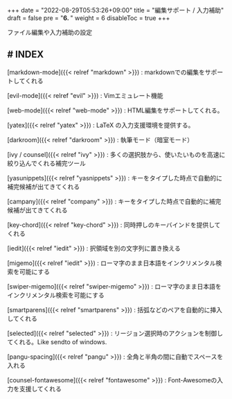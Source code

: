 +++
date = "2022-08-29T05:53:26+09:00"
title = "編集サポート / 入力補助"
draft = false
pre = "<b>6. </b>"
weight = 6
disableToc = true
+++

ファイル編集や入力補助の設定


## # INDEX

[markdown-mode]({{< relref "markdown" >}})
: markdownでの編集をサポートしてくれる

[evil-mode]({{< relref "evil" >}})
: Vimエミュレート機能

[web-mode]({{< relref "web-mode" >}})
: HTML編集をサポートしてくれる。

[yatex]({{< relref "yatex" >}})
: LaTeX の入力支援環境を提供する。

[darkroom]({{< relref "darkroom" >}})
: 執筆モード（暗室モード）

[ivy / counsel]({{< relref "ivy" >}})
: 多くの選択肢から、使いたいものを高速に絞り込んでくれる補完ツール

[yasunippets]({{< relref "yasnippets" >}})
: キーをタイプした時点で自動的に補完候補が出てきてくれる

[campany]({{< relref "company" >}})
: キーをタイプした時点で自動的に補完候補が出てきてくれる

[key-chord]({{< relref "key-chord" >}})
: 同時押しのキーバインドを提供してくれる

[iedit]({{< relref "iedit" >}})
: 択領域を別の文字列に置き換える

[migemo]({{< relref "iedit" >}})
: ローマ字のまま日本語をインクリメンタル検索を可能にする

[swiper-migemo]({{< relref "swiper-migemo" >}})
: ローマ字のまま日本語をインクリメンタル検索を可能にする

[smartparens]({{< relref "smartparens" >}})
: 括弧などのペアを自動的に挿入してくれる

[selected]({{< relref "selected" >}})
: リージョン選択時のアクションを制御してくれる。Like sendto of windows.

[pangu-spacing]({{< relref "pangu" >}})
: 全角と半角の間に自動でスペースを入れる

[counsel-fontawesome]({{< relref "fontawesome" >}})
: Font-Awesomeの入力を支援してくれる

